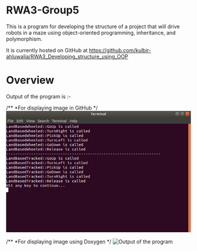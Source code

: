 # RWA3-Group5

This is a program for developing the structure of a project that will drive robots in a maze using object-oriented programming, inheritance, and polymorphism.

It is currently hosted on GitHub at https://github.com/kulbir-ahluwalia/RWA3_Developing_structure_using_OOP

Overview
========

Output of the program is :-

/**
*For displaying image in GitHub
*/
<img src="output.png" class="img-responsive" alt=""> </div>

/**
*For displaying image using Doxygen
*/
![Output of the program](/home/kulbir/Desktop/RWA3-Group5/output.png)
























